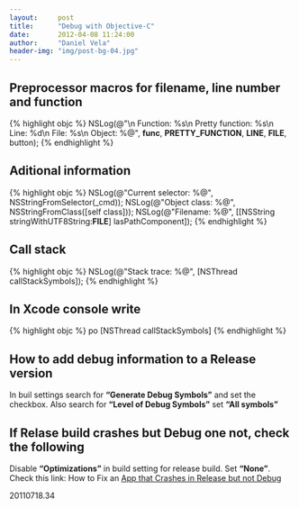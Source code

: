 ```yaml
---
layout:     post
title:      "Debug with Objective-C"
date:       2012-04-08 11:24:00
author:     "Daniel Vela"
header-img: "img/post-bg-04.jpg"
---
```



## Preprocessor macros for filename, line number and function

{% highlight objc %}
NSLog(@"\n Function: %s\n Pretty function: %s\n Line: %d\n File: %s\n Object: %@", __func__, __PRETTY_FUNCTION__, __LINE__, __FILE__, button);
{% endhighlight %}

## Aditional information

{% highlight objc %}
NSLog(@"Current selector: %@", NSStringFromSelector(_cmd));
NSLog(@"Object class: %@", NSStringFromClass([self class]));
NSLog(@"Filename: %@", [[NSString stringWithUTF8String:__FILE__] lasPathComponent]);
{% endhighlight %}

## Call stack

{% highlight objc %}
NSLog(@"Stack trace: %@", [NSThread callStackSymbols]);
{% endhighlight %}

## In Xcode console write

{% highlight objc %}
po [NSThread callStackSymbols]
{% endhighlight %}

## How to add debug information to a Release version

In buil settings search for **“Generate Debug Symbols”** and set the checkbox. Also search for **“Level of Debug Symbols”** set **“All symbols”**

## If Relase build crashes but Debug one not, check the following

Disable **“Optimizations”** in build setting for release build. Set **“None”**. Check this link: How to Fix an [App that Crashes in Release but not Debug](http://www.mindjuice.net/2011/11/30/how-to-fix-an-app-that-crashes-in-release-but-not-debug/)

20110718.34

